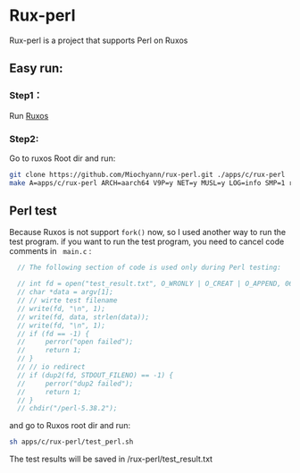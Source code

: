 # Rux-perl
  Rux-perl is a project that supports Perl on Ruxos
## Easy run:
### Step1：
Run [Ruxos](https://github.com/syswonder/ruxos)
### Step2:
  Go to ruxos Root dir and run:
  
```bash
git clone https://github.com/Miochyann/rux-perl.git ./apps/c/rux-perl
make A=apps/c/rux-perl ARCH=aarch64 V9P=y NET=y MUSL=y LOG=info SMP=1 run
```

## Perl test
  Because Ruxos is not support `fork()` now, so I used another way to run the test program.
  if you want to run the test program, you need to cancel code comments in ` main.c` :
```c
  // The following section of code is used only during Perl testing:

  // int fd = open("test_result.txt", O_WRONLY | O_CREAT | O_APPEND, 0644);
  // char *data = argv[1];
  // // wirte test filename
  // write(fd, "\n", 1);
  // write(fd, data, strlen(data));
  // write(fd, "\n", 1);
  // if (fd == -1) {
  //     perror("open failed");
  //     return 1;
  // }
  // // io redirect
  // if (dup2(fd, STDOUT_FILENO) == -1) {
  //     perror("dup2 failed");
  //     return 1;
  // }
  // chdir("/perl-5.38.2");
```
 and go to Ruxos root dir and run:
```bash
sh apps/c/rux-perl/test_perl.sh
```
The test results will be saved in /rux-perl/test_result.txt